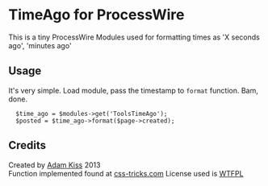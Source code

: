 # TimeAgo for ProcessWire

This is a tiny ProcessWire Modules used for formatting times as 'X seconds ago', 'minutes ago'

## Usage

It's very simple. Load module, pass the timestamp to `format` function. Bam, done.

```
  $time_ago = $modules->get('ToolsTimeAgo');
  $posted = $time_ago->format($page->created);
```

## Credits

Created by [Adam Kiss](http://adamkiss.com) 2013  
Function implemented found at [css-tricks.com](http://css-tricks.com/snippets/php/time-ago-function/)
License used is [WTFPL](http://www.wtfpl.net/)